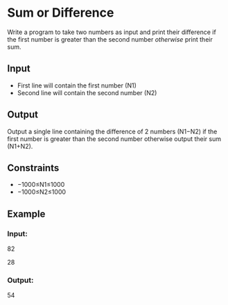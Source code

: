 # Sum or Difference

Write a program to take two numbers as input and print their difference if the first number is 
greater than the second number *otherwise* print their sum.

## Input

- First line will contain the first number (N1)
- Second line will contain the second number (N2)

## Output

Output a single line containing the difference of 2 numbers (N1−N2) if the first 
number is greater than the second number otherwise output their sum (N1+N2).

## Constraints

- −1000≤N1≤1000
- −1000≤N2≤1000

## Example

### Input:

82

28

### Output:

54
